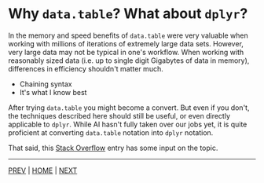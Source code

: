 # Why `data.table`? What about `dplyr`?

In the memory and speed benefits of `data.table` were very valuable
when working with millions of iterations of extremely large data sets.
However, very large data may not be typical in one's workflow. When
working with reasonably sized data (i.e. up to single digit Gigabytes
of data in memory), differences in efficiency shouldn't matter much. 
* Chaining syntax
* It's what I know best


After trying `data.table` you might become a convert. But even if you
don't, the techniques described here should still be useful, or even
directly applicable to `dplyr`. While AI hasn't fully taken over our
jobs yet, it is quite proficient at converting `data.table` notation
into `dplyr` notation. 

That said, this [Stack Overflow](https://stackoverflow.com/questions/21435339/data-table-vs-dplyr-can-one-do-something-well-the-other-cant-or-does-poorly)
entry has some input on the topic.

---

[PREV](A.md) | [HOME](/README.md) | [NEXT](C.md)
